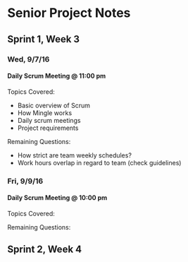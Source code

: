 <!--
#:      title
##: 		sprint, week
###:		day, date
####:		subsection
-->

# Senior Project Notes

## Sprint 1, Week 3

### Wed, 9/7/16

#### Daily Scrum Meeting @ 11:00 pm

Topics Covered:
+ Basic overview of Scrum
+ How Mingle works
+ Daily scrum meetings
+ Project requirements

Remaining Questions:
+ How strict are team weekly schedules?
+ Work hours overlap in regard to team (check guidelines)

### Fri, 9/9/16

#### Daily Scrum Meeting @ 10:00 pm

Topics Covered:

Remaining Questions:

## Sprint 2, Week 4

